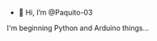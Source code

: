 - 👋 Hi, I’m @Paquito-03

I'm beginning Python and Arduino things...
<!---
Paquito-03/Paquito-03 is a ✨ special ✨ repository because its `README.md` (this file) appears on your GitHub profile.
You can click the Preview link to take a look at your changes.
--->
